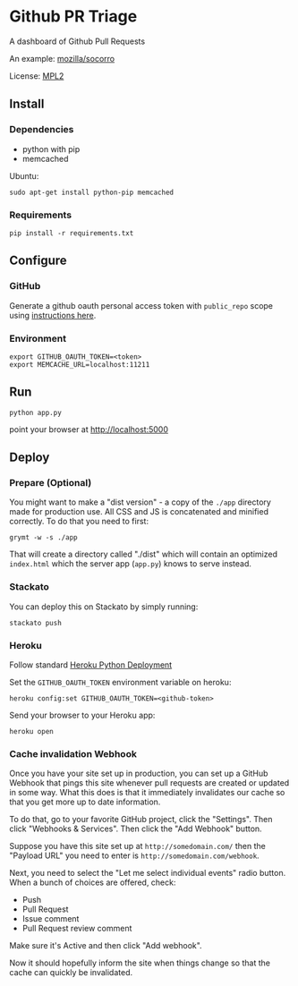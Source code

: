 # Github PR Triage

A dashboard of Github Pull Requests

An example: [mozilla/socorro](https://prs.paas.allizom.org)

License: [MPL2](http://www.mozilla.org/MPL/2.0/)


## Install

### Dependencies

 * python with pip
 * memcached

Ubuntu:

    sudo apt-get install python-pip memcached

### Requirements

    pip install -r requirements.txt

## Configure

### GitHub
Generate a github oauth personal access token with `public_repo` scope using
[instructions here](https://help.github.com/articles/creating-an-access-token-for-command-line-use).

### Environment

    export GITHUB_OAUTH_TOKEN=<token>
    export MEMCACHE_URL=localhost:11211

## Run

    python app.py

point your browser at [http://localhost:5000](http://localhost:5000)

## Deploy

### Prepare (Optional)

You might want to make a "dist version" - a copy of the `./app` directory made
for production use. All CSS and JS is concatenated and minified correctly.
To do that you need to first:

    grymt -w -s ./app

That will create a directory called "./dist" which will contain an optimized
`index.html` which the server app (`app.py`) knows to serve instead.

### Stackato
You can deploy this on Stackato by simply running:

    stackato push

### Heroku

Follow standard [Heroku Python
Deployment](https://devcenter.heroku.com/articles/getting-started-with-python#deploy-your-application-to-heroku)

Set the `GITHUB_OAUTH_TOKEN` environment variable on heroku:

    heroku config:set GITHUB_OAUTH_TOKEN=<github-token>

Send your browser to your Heroku app:

    heroku open

### Cache invalidation Webhook

Once you have your site set up in production, you can set up a GitHub Webhook
that pings this site whenever pull requests are created or updated in some way.
What this does is that it immediately invalidates our cache so that you get
more up to date information.

To do that, go to your favorite GitHub project, click the "Settings".
Then click "Webhooks & Services". Then click the "Add Webhook" button.

Suppose you have this site set up at `http://somedomain.com/` then the
"Payload URL" you need to enter is `http://somedomain.com/webhook`.

Next, you need to select the "Let me select individual events" radio button.
When a bunch of choices are offered, check:

* Push
* Pull Request
* Issue comment
* Pull Request review comment

Make sure it's Active and then click "Add webhook".

Now it should hopefully inform the site when things change so that the cache
can quickly be invalidated.
